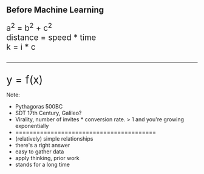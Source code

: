 ## Before Machine Learning

<div class="fragment" style="font-size: 1.5em">
a<sup>2</sup> = b<sup>2</sup> + c<sup>2</sup>
</div>

<div class="fragment" style="font-size: 1.5em">
distance = speed * time
</div>

<div class="fragment" style="font-size: 1.5em">
k = i * c
</div>

<div class="fragment" style="font-size: 2em">
<hr />
y = f(x)
</div>

Note:
- Pythagoras 500BC
- SDT 17th Century, Galileo?
- Virality, number of invites * conversion rate. > 1 and you're growing exponentially
- ========================================
- (relatively) simple relationships
- there's a right answer
- easy to gather data
- apply thinking, prior work
- stands for a long time